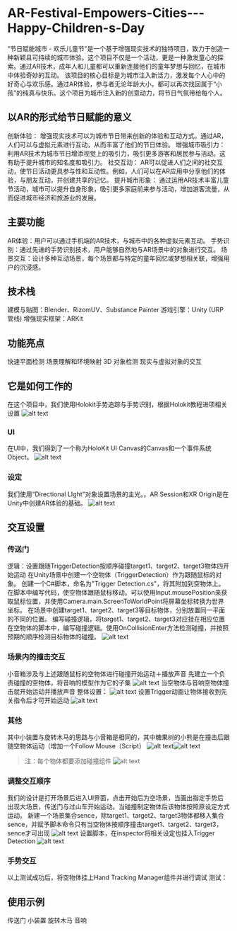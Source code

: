 # AR-Festival-Empowers-Cities---Happy-Children-s-Day
“节日赋能城市 - 欢乐儿童节"是一个基于增强现实技术的独特项目，致力于创造一种新颖且可持续的城市体验。这个项目不仅是一个活动，更是一种激发童心的探索。通过AR技术，成年人和儿童都可以重新连接他们的童年梦想与回忆，在城市中体验奇妙的互动。  该项目的核心目标是为城市注入新活力，激发每个人心中的好奇心与欢乐感。通过AR体验，参与者无论年龄大小，都可以再次找回属于“小孩”的纯真与快乐。这个项目为城市注入新的创意动力，将节日气氛带给每个人。
## 以AR的形式给节日赋能的意义  

创新体验： 增强现实技术可以为城市节日带来创新的体验和互动方式。通过AR，人们可以与虚拟元素进行互动，从而丰富了他们的节日体验。
增强城市吸引力： 利用AR技术为城市节日增添视觉上的吸引力，吸引更多游客和居民参与活动。这有助于提升城市的知名度和吸引力。
社交互动： AR可以促进人们之间的社交互动，使节日活动更具参与性和互动性。例如，人们可以在AR应用中分享他们的体验，与朋友互动，并创建共享的记忆。
提升城市形象： 通过运用AR技术丰富儿童节活动，城市可以提升自身形象，吸引更多家庭前来参与活动，增加游客流量，从而促进城市经济和旅游业的发展。
## 主要功能
AR体验：用户可以通过手机端的AR技术，与城市中的各种虚拟元素互动。
手势识别：通过先进的手势识别技术，用户能够自然地与AR场景中的对象进行交互。
场景交互：设计多种互动场景，每个场景都与特定的童年回忆或梦想相关联，增强用户的沉浸感。
## 技术栈
建模与贴图：Blender、RizomUV、Substance Painter
游戏引擎：Unity (URP 管线)
增强现实框架：ARKit
## 功能亮点
快速平面检测
场景理解和环境映射
3D 对象检测
现实与虚拟对象的交互
## 它是如何工作的
在这个项目中，我们使用Holokit手势追踪与手势识别，根据Holokit教程进项相关设置
![alt text](<屏幕截图 2024-04-22 220350.png>)
### UI
在UI中，我们得到了一个称为HoloKit UI Canvas的Canvas和一个事件系统Object。
![alt text](<屏幕截图 2024-04-22 221450.png>)
### 设定
我们使用“Directional LIght”对象设置场景的主光。。AR Session和XR Origin是在Unity中创建AR体验的基础。
![alt text](image-3.png)
## 交互设置
### 传送门
逻辑：设置跟随TriggerDetection按顺序碰撞target1、target2、target3物体四开始运动
在Unity场景中创建一个空物体（TriggerDetection）作为跟随鼠标的对象。
创建一个C#脚本，命名为"Trigger Detection.cs"，将其附加到空物体上。
在脚本中编写代码，使空物体跟随鼠标移动。可以使用Input.mousePosition来获取鼠标位置，并使用Camera.main.ScreenToWorldPoint将屏幕坐标转换为世界坐标。
在场景中创建target1、target2、target3等目标物体，分别放置同一平面的不同的位置。
编写碰撞逻辑，将target1、target2、target3对应挂在相应位置
在空物体的脚本中，编写碰撞逻辑。使用OnCollisionEnter方法检测碰撞，并按照预期的顺序检测目标物体的碰撞。
![alt text](<屏幕截图 2024-04-22 042723.png>)
### 场景内的撞击交互
小音箱涉及与上述跟随鼠标的空物体进行碰撞开始运动＋播放声音
先建立一个负责碰撞的空物体，将音响的模型作为它的子集
![alt text](<屏幕截图 2024-04-22 044309.png>)
当空物体与音响空物体撞击就开始运动并播放声音
整体设置：
![alt text](image-6.png)
设置Trigger动画让物体接收到先关指令后才可开始运动
![alt text](<屏幕截图 2024-04-22 050530.png>)
### 其他
其中小装置与旋转木马的思路与小音箱是相同的，其中糖果树的小熊是在撞击后跟随空物体运动（增加一个Follow Mouse（Script）
![alt text](image-5.png)![alt text](image-4.png)
>注：每个物体都要添加碰撞组件
![alt text](<屏幕截图 2024-04-22 052746.png>)
### 调整交互顺序
我们的设计是打开场景后进入UI界面，点击开始后为空场景，当画出指定手势后出现大场景，传送门与过山车开始运动。当碰撞制定物体后该物体按照原设定方式运动。
新建一个场景集合sence，除target1、target2、target3物体都移入集合sence，并赋予脚本命令只有当空物体按顺序撞击target1、target2、target3，sence才可出现
![alt text](<屏幕截图 2024-04-22 050215.png>)
设置脚本，在inspector将相关设定也挂入Trigger Detection
![alt text](<屏幕截图 2024-04-22 050832.png>)
### 手势交互
以上测试成功后，将空物体挂上Hand Tracking Manager组件并进行调试
测试：

## 使用示例
传送门
小装置
旋转木马
音响


